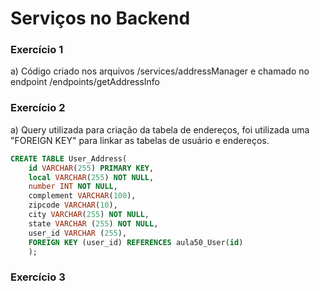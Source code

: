 # Serviços no Backend

### Exercício 1

a) Código criado nos arquivos /services/addressManager e chamado no endpoint /endpoints/getAddressInfo

### Exercício 2

a) Query utilizada para criação da tabela de endereços, foi utilizada uma "FOREIGN KEY" para linkar as tabelas de usuário e endereços.
```sql
CREATE TABLE User_Address(
	id VARCHAR(255) PRIMARY KEY,
    local VARCHAR(255) NOT NULL,
    number INT NOT NULL,
    complement VARCHAR(100),
    zipcode VARCHAR(10),
    city VARCHAR(255) NOT NULL,
    state VARCHAR (255) NOT NULL,
    user_id VARCHAR (255),
    FOREIGN KEY (user_id) REFERENCES aula50_User(id)
    );
```


### Exercício 3

